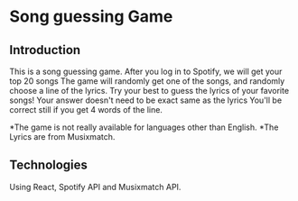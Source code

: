 # Song guessing Game

## Introduction

This is a song guessing game.
After you log in to Spotify, we will get your top 20 songs
The game will randomly get one of the songs, and randomly choose a line of the lyrics.
Try your best to guess the lyrics of your favorite songs!
Your answer doesn't need to be exact same as the lyrics
You'll be correct still if you get 4 words of the line.


*The game is not really available for languages other than English.
*The Lyrics are from Musixmatch.

## Technologies

Using React, Spotify API and Musixmatch API.

